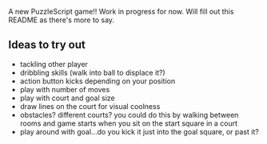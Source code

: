 A new PuzzleScript game!! Work in progress for now. Will fill out this README as there's more to say.


## Ideas to try out
* tackling other player
* dribbling skills (walk into ball to displace it?)
* action button kicks depending on your position
* play with number of moves
* play with court and goal size
* draw lines on the court for visual coolness
* obstacles? different courts? you could do this by walking between rooms and game starts when you sit on the start square in a court
* play around with goal...do you kick it just into the goal square, or past it?
